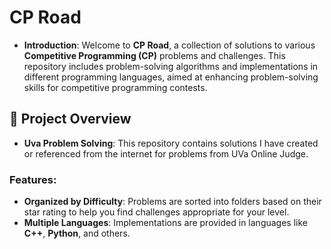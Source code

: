 # CP Road

- **Introduction**: Welcome to **CP Road**, a collection of solutions to various **Competitive Programming (CP)** problems and challenges. This repository includes problem-solving algorithms and implementations in different programming languages, aimed at enhancing problem-solving skills for competitive programming contests.

## 🧩 Project Overview
- **Uva Problem Solving**: This repository contains solutions I have created or referenced from the internet for problems from UVa Online Judge.

### Features:
- **Organized by Difficulty**: Problems are sorted into folders based on their star rating to help you find challenges appropriate for your level.
- **Multiple Languages**: Implementations are provided in languages like **C++**, **Python**, and others.